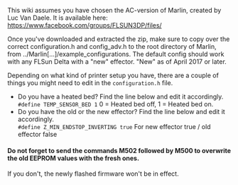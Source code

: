 This wiki assumes you have chosen the AC-version of Marlin, created by Luc Van Daele.
It is available here: https://www.facebook.com/groups/FLSUN3DP/files/

Once you've downloaded and extracted the zip, make sure to copy over the correct configuration.h and config_adv.h to the root directory of Marlin, from ../Marlin[...]/example_configurations. 
The default config should work with any FLSun Delta with a "new" effector. "New" as of April 2017 or later.

Depending on what kind of printer setup you have, there are a couple of things you might need to edit in the `configuration.h` file.  
* Do you have a heated bed? Find the line below and edit it accordingly.  
`#define TEMP_SENSOR_BED 1` 0 = Heated bed off, 1 = Heated bed on.
* Do you have the old or the new effector? Find the line below and edit it accordingly.  
`#define Z_MIN_ENDSTOP_INVERTING true` For new effector true / old effector false

#### Do not forget to send the commands M502 followed by M500 to overwrite the old EEPROM values with the fresh ones.

If you don't, the newly flashed firmware won't be in effect.
